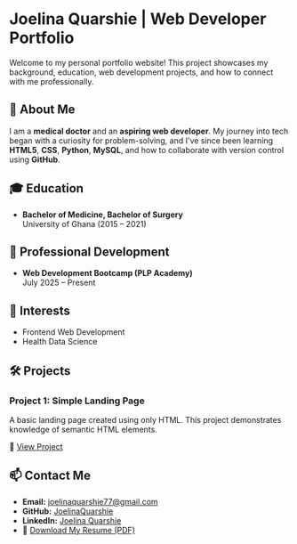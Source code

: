 # Joelina Quarshie | Web Developer Portfolio

Welcome to my personal portfolio website! This project showcases my background, education, web development projects, and how to connect with me professionally.

## 🧠 About Me

I am a **medical doctor** and an **aspiring web developer**. My journey into tech began with a curiosity for problem-solving, and I've since been learning **HTML5**, **CSS**, **Python**, **MySQL**, and how to collaborate with version control using **GitHub**.

## 🎓 Education

- **Bachelor of Medicine, Bachelor of Surgery**  
  University of Ghana (2015 – 2021)

## 🚀 Professional Development

- **Web Development Bootcamp (PLP Academy)**  
  July 2025 – Present

## 🌟 Interests

- Frontend Web Development  
- Health Data Science

## 🛠️ Projects

### Project 1: Simple Landing Page  
A basic landing page created using only HTML. This project demonstrates knowledge of semantic HTML elements.

🔗 [View Project](https://github.com/JoelinaQuarshie/Web_Development_Teaching/blob/main/semantics.html)

## 📫 Contact Me

- **Email:** [joelinaquarshie77@gmail.com](mailto:joelinaquarshie77@gmail.com)  
- **GitHub:** [JoelinaQuarshie](https://github.com/JoelinaQuarshie)  
- **LinkedIn:** [Joelina Quarshie](https://www.linkedin.com/in/joelina-quarshie-1b0b4a1b6/)  
- 📄 [Download My Resume (PDF)](Joelinas_CV.pdf)
